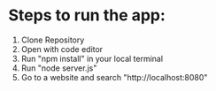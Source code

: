 # Steps to run the app:
1. Clone Repository
2. Open with code editor
3. Run "npm install" in your local terminal
4. Run "node server.js"
5. Go to a website and search "http://localhost:8080"
